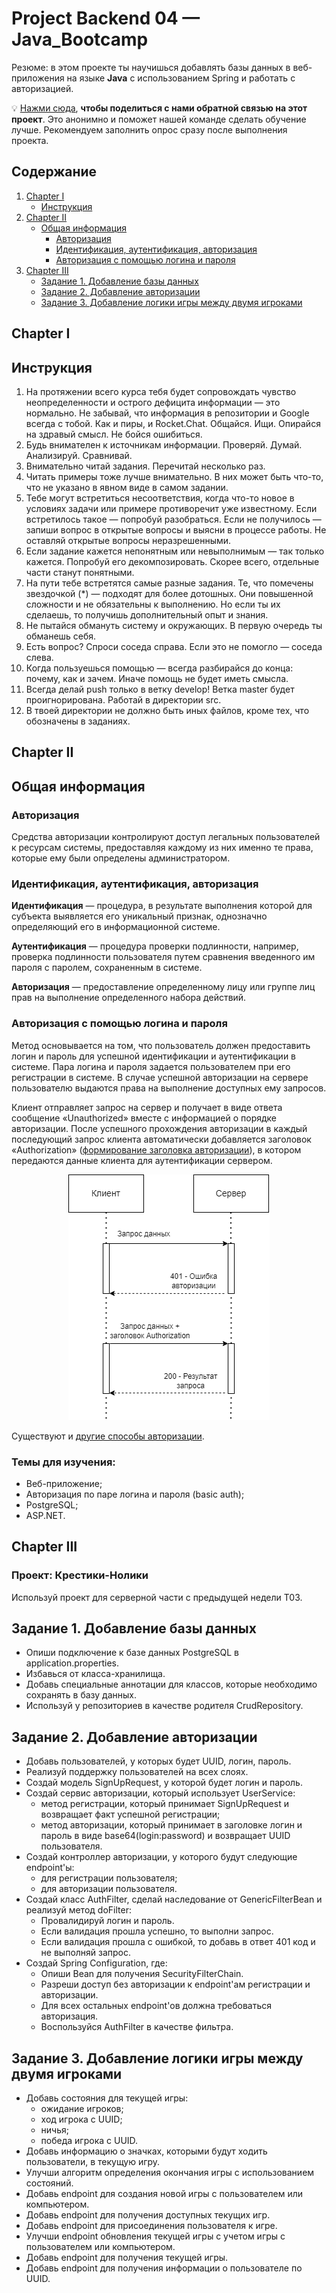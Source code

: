 # Project Backend 04 — Java_Bootcamp  

Резюме: в этом проекте ты научишься добавлять базы данных в веб-приложения на языке **Java** с использованием Spring и работать с авторизацией.

💡 [Нажми сюда](https://new.oprosso.net/p/4cb31ec3f47a4596bc758ea1861fb624), **чтобы поделиться с нами обратной связью на этот проект**. Это анонимно и поможет нашей команде сделать обучение лучше. Рекомендуем заполнить опрос сразу после выполнения проекта.

## Содержание
 1. [Chapter I](#chapter-i)   
     - [Инструкция](#инструкция)   
 2. [Chapter II](#chapter-ii)  
     - [Общая информация](#общая-информация)  
         - [Авторизация](#авторизация)  
         - [Идентификация, аутентификация, авторизация](#идентификация-аутентификация-авторизация) 
         - [Авторизация с помощью логина и пароля](#авторизация-с-помощью-логина-и-пароля) 
 3. [Chapter III](#chapter-iii)      
     - [Задание 1. Добавление базы данных](#задание-1-добавление-базы-данных)    
     - [Задание 2. Добавление авторизации](#задание-2-добавление-авторизации)  
     - [Задание 3. Добавление логики игры между двумя игроками](#задание-3-добавление-логики-игры-между-двумя-игроками)    

         
## Chapter I
## Инструкция

1. На протяжении всего курса тебя будет сопровождать чувство неопределенности и острого дефицита информации — это нормально. Не забывай, что информация в репозитории и Google всегда с тобой. Как и пиры, и Rocket.Chat. Общайся. Ищи. Опирайся на здравый смысл. Не бойся ошибиться.
2. Будь внимателен к источникам информации. Проверяй. Думай. Анализируй. Сравнивай. 
3. Внимательно читай задания. Перечитай несколько раз. 
4. Читать примеры тоже лучше внимательно. В них может быть что-то, что не указано в явном виде в самом задании.
5. Тебе могут встретиться несоответствия, когда что-то новое в условиях задачи или примере противоречит уже известному. Если встретилось такое — попробуй разобраться. Если не получилось — запиши вопрос в открытые вопросы и выясни в процессе работы. Не оставляй открытые вопросы неразрешенными. 
6. Если задание кажется непонятным или невыполнимым — так только кажется. Попробуй его декомпозировать. Скорее всего, отдельные части станут понятными. 
7. На пути тебе встретятся самые разные задания. Те, что помечены звездочкой (\*) — подходят для более дотошных. Они повышенной сложности и не обязательны к выполнению. Но если ты их сделаешь, то получишь дополнительный опыт и знания.
8. Не пытайся обмануть систему и окружающих. В первую очередь ты обманешь себя.
9. Есть вопрос? Спроси соседа справа. Если это не помогло — соседа слева.
10. Когда пользуешься помощью — всегда разбирайся до конца: почему, как и зачем. Иначе помощь не будет иметь смысла.
11. Всегда делай push только в ветку develop! Ветка master будет проигнорирована. Работай в директории src.
12. В твоей директории не должно быть иных файлов, кроме тех, что обозначены в заданиях.

## Chapter II
## Общая информация

### Авторизация

Средства авторизации контролируют доступ легальных пользователей к ресурсам системы, предоставляя каждому из них именно те права, которые ему были определены администратором.

### Идентификация, аутентификация, авторизация

**Идентификация** — процедура, в результате выполнения которой для субъекта выявляется его уникальный признак, однозначно определяющий его в информационной системе.

**Аутентификация** — процедура проверки подлинности, например, проверка подлинности пользователя путем сравнения введенного им пароля с паролем, сохраненным в системе.

**Авторизация** — предоставление определенному лицу или группе лиц прав на выполнение определенного набора действий.

### Авторизация с помощью логина и пароля

Метод основывается на том, что пользователь должен предоставить логин и пароль для успешной идентификации и аутентификации в системе. Пара логина и пароля задается пользователем при его регистрации в системе. В случае успешной авторизации на сервере пользователю выдаются права на выполнение доступных ему запросов.

Клиент отправляет запрос на сервер и получает в виде ответа сообщение «Unauthorized» вместе с информацией о порядке авторизации. После успешного прохождения авторизации в каждый последующий запрос клиента автоматически добавляется заголовок «Authorization» ([формирование заголовка авторизации](https://datatracker.ietf.org/doc/html/rfc7617)), в котором передаются данные клиента для аутентификации сервером.

<div align="center">
  <img src="misc/images/Auth.png"/>
</div>

Существуют и [другие способы авторизации](https://developer.mozilla.org/en-US/docs/Web/HTTP/Authentication#authentication_schemes).

### Темы для изучения:
- Веб-приложение;
- Авторизация по паре логина и пароля (basic auth);
- PostgreSQL;
- ASP.NET.

## Chapter III
### Проект: Крестики-Нолики
Используй проект для серверной части с предыдущей недели Т03.

## Задание 1. Добавление базы данных
- Опиши подключение к базе данных PostgreSQL в application.properties.
- Избавься от класса-хранилища.
- Добавь специальные аннотации для классов, которые необходимо сохранять в базу данных.
- Используй у репозиториев в качестве родителя CrudRepository.

## Задание 2. Добавление авторизации
- Добавь пользователей, у которых будет UUID, логин, пароль.
- Реализуй поддержку пользователей на всех слоях.
- Создай модель SignUpRequest, у которой будет логин и пароль.
- Создай сервис авторизации, который использует UserService:
    - метод регистрации, который принимает SignUpRequest и возвращает факт успешной регистрации;
    - метод авторизации, который принимает в заголовке логин и пароль в виде base64(login:password) и возвращает UUID пользователя.
- Создай контроллер авторизации, у которого будут следующие endpoint'ы:
    - для регистрации пользователя;
    - для авторизации пользователя.
- Создай класс AuthFilter, сделай наследование от GenericFilterBean и реализуй метод doFilter:
    - Провалидируй логин и пароль.
    - Если валидация прошла успешно, то выполни запрос.
    - Если валидация прошла с ошибкой, то добавь в ответ 401 код и не выполняй запрос.
- Создай Spring Configuration, где:
    - Опиши Bean для получения SecurityFilterChain.
    - Разреши доступ без авторизации к endpoint'ам регистрации и авторизации.
    - Для всех остальных endpoint'ов должна требоваться авторизация.
    - Воспользуйся AuthFilter в качестве фильтра.

## Задание 3. Добавление логики игры между двумя игроками
- Добавь состояния для текущей игры:
    - ожидание игроков;
    - ход игрока с UUID;
    - ничья;
    - победа игрока с UUID.
- Добавь информацию о значках, которыми будут ходить пользователи, в текущую игру.
- Улучши алгоритм определения окончания игры с использованием состояний.
- Добавь endpoint для создания новой игры с пользователем или компьютером.
- Добавь endpoint для получения доступных текущих игр.
- Добавь endpoint для присоединения пользователя к игре.
- Улучши endpoint обновления текущей игры с учетом игры с пользователем или компьютером.
- Добавь endpoint для получения текущей игры.
- Добавь endpoint для получения информации о пользователе по UUID.
